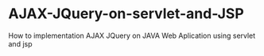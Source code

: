 # AJAX-JQuery-on-servlet-and-JSP
How to implementation AJAX JQuery on JAVA Web Aplication using servlet and jsp
